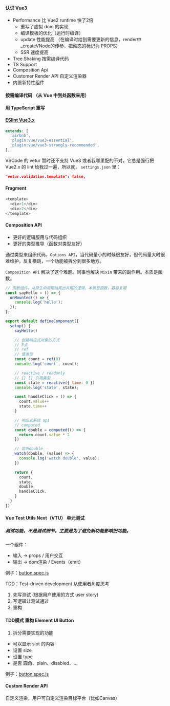 #### 认识 Vue3
- Performance 比 Vue2 runtime 快了2倍
  - 重写了虚拟 dom 的实现
  - 编译模板的优化（运行时编译）
  - update 性能提高 （在编译时给到需要更新的信息，render中_createVNode的传参，把动态的标记为 PROPS）
  - SSR 速度提高
- Tree Shaking 按需编译代码
- TS Support
- Composition Api
- Customer Render API 自定义渲染器
- 内置新特性组件

#### 按需编译代码 （从 Vue 中到处函数来用）

#### 用  TypeScript 重写

#### [ESlint Vue3.x](https://eslint.vuejs.org/rules)

```js
extends: [
  'airbnb',
  'plugin:vue/vue3-essential',
  'plugin:vue/vue3-strongly-recommended',
],
```

VSCode 的 vetur 暂时还不支持 Vue3 或者我哪里配的不对，它总是强行把 Vue2.x 的 lint 给我过一遍，所以就，
`settings.json` 里：

```json
"vetur.validation.template": false,
```

#### Fragment
```js
<template>
  <div>1</div>
  <div>2</div>
</template>
```

#### Composition API
- 更好的逻辑服用与代码组织
- 更好的类型推导（函数对类型友好）

通过类型来组织代码，`Options API`，当代码量小的时候很友好，但代码量大时很难维护，反复横跳，一个功能被拆分到很多地方。

`Composition API` 解决了这个难题。同事也解决 `Mixin` 带来的副作用。本质是函数。

```js
// 函数组件，从原生命周期抽离出共用的逻辑，本质是函数，容易复用
const sayHello = () => {
  onMounted(() => {
    console.log('hello');
  });
};

export default defineComponent({
  setup() {
    sayHello()

    // 创建响应式对象的方式
    // 3点
    // ref
    // 值类型
    const count = ref(0)
    console.log('count', count);

    // reactive / readonly
    // {} [] 引用类型
    const state = reactive({ time: 0 })
    console.log('state', state);

    const handleClick = () => {
      count.value++
      state.time++
    }

    // 响应式系统 api
    // computed
    const double = computed(() => {
      return count.value * 2
    })

    // 监听double
    watch(double, (value) => {
      console.log('watch double', value);
    })

    return {
      count,
      state,
      double,
      handleClick,
    }
  }
})
```

#### Vue Test Utils Next（VTU） 单元测试
##### 测试功能，不是测试细节。主要是为了避免新功能影响旧功能。
一个组件：
- 输入 -> props / 用户交互
- 输出 -> dom渲染 / Events（emit）

例子：[button.spec.js](https://github.com/ykzhukian/notebook/blob/master/playground/Vue3.0/__tests__/button.spec.js)

TDD：Test-driven development 从使用者角度思考
1. 先写测试 (根据用户使用的方式 user story)
2. 写逻辑让测试通过
3. 重构

#### TDD模式 重构 Element UI Button
1. 拆分需要实现的功能
- 可以显示 slot 的内容
- 设置 size
- 设置 type
- 是否 圆角、plain、disabled、...

例子：[button.spec.js](https://github.com/ykzhukian/notebook/blob/master/playground/Vue3.0/__tests__/button.spec.js)

#### Custom Render API
自定义渲染，用户可自定义渲染目标平台（比如Canvas）
